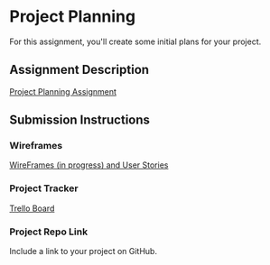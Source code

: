 # Project Planning
For this assignment, you'll create some initial plans for your project.

## Assignment Description
[Project Planning Assignment](https://education.launchcode.org/liftoff/modules/assignments/project-planning)

## Submission Instructions

### Wireframes

[WireFrames (in progress) and User Stories](https://docs.google.com/presentation/d/1OvEpYTm6LJMnAgcXwLXuur7zRYc-4LBIfCFRBr0WOVE/edit?usp=sharing)

### Project Tracker
[Trello Board](https://trello.com/b/7WlwBJeQ/capstone)

### Project Repo Link

Include a link to your project on GitHub.
